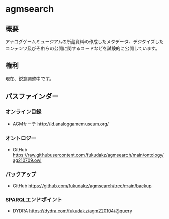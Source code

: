 # agmsearch
## 概要
アナログゲームミュージアムの所蔵資料の作成したメタデータ、デジタイズしたコンテンツ及びそれらの公開に関するコードなどを試験的に公開しています。

## 権利
現在、鋭意調整中です。

## パスファインダー
### オンライン目録
- AGMサーチ http://id.analoggamemuseum.org/
### オントロジー
- GitHub https://raw.githubusercontent.com/fukudakz/agmsearch/main/ontology/ag210709.owl
### バックアップ
- GitHub https://github.com/fukudakz/agmsearch/tree/main/backup
### SPARQLエンドポイント
- DYDRA https://dydra.com/fukudakz/agm220104/@query
